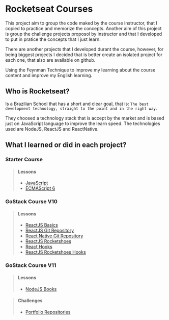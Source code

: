 # Rocketseat Courses

This project aim to group the code maked by the course instructor, that I copied to practice and memorize the concepts.
Another aim of this project is group the challenge projects proposol by instructor and that I developed to put
in pratice the concepts that I just learn.

There are another projects that I developed durant the course, however, for being biggest projects I decided that is
better create an isolated project for each one, that also are available on github.

Using the Feynman Technique to improve my learning about the course content and improve my English learning.

## Who is Rocketseat?

Is a Brazilian School that has a short and clear goal, that is: 
`The best development technology, straight to the point and in the right way.`

They choosed a technology stack that is accept by the market and is based just on JavaScript language to improve the learn speed.
The technologies used are NodeJS, ReactJS and ReactNative.

## What I learned or did in each project?

### Starter Course
> #### Lessons
> - [JavaScript](lessons/javascript/)
> - [ECMAScript 6](lessons/ecma_script_6/)

### GoStack Course V10
> #### Lessons
> - [ReactJS Basics](lessons/reactjs_basics/)
> - [ReactJS Git Repository](lessons/github_repository/)
> - [React Native Git Repository](lessons/github_repository_mobile/)
> - [ReactJS Rocketshoes](lessons/rocketshoes/)
> - [React Hooks](lessons/react_hooks/)
> - [ReactJS Rocketshoes Hooks](lessons/rocketshoes_hooks/)

### GoStack Course V11
> #### Lessons
> - [NodeJS Books](lessons/nodejs_books/)

> #### Challenges
> - [Portfolio Repositories](challenges/portfolio_repositories/)
